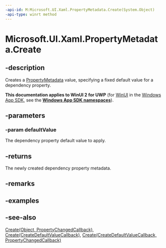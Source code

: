 ```yaml
---
-api-id: M:Microsoft.UI.Xaml.PropertyMetadata.Create(System.Object)
-api-type: winrt method
---
```


<!-- Method syntax
public Windows.UI.Xaml.PropertyMetadata Create(System.Object defaultValue)
-->

# Microsoft.UI.Xaml.PropertyMetadata.Create

## -description
Creates a [PropertyMetadata](propertymetadata.md) value, specifying a fixed default value for a dependency property.

**This documentation applies to WinUI 2 for UWP** (for [WinUI](/windows/apps/winui/winui3/) in the [Windows App SDK](/windows/apps/windows-app-sdk/), see the **[Windows App SDK namespaces](/windows/windows-app-sdk/api/winrt/)**).

## -parameters
### -param defaultValue
The dependency property default value to apply.

## -returns
The newly created dependency property metadata.

## -remarks

## -examples

## -see-also
[Create(Object, PropertyChangedCallback)](propertymetadata_create_1342341299.md), [Create(CreateDefaultValueCallback)](propertymetadata_create_1683336252.md), [Create(CreateDefaultValueCallback, PropertyChangedCallback)](propertymetadata_create_1761436508.md)
